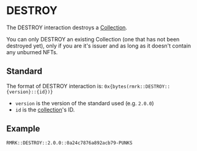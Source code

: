# DESTROY

The DESTROY interaction destroys a [Collection](../entities/collection.md).

You can only DESTROY an existing Collection (one that has not been destroyed yet), only if you are it's issuer and as long as it doesn't contain any unburned NFTs.

## Standard

The format of DESTROY interaction is: `0x{bytes(rmrk::DESTROY::{version}::{id})}`

- `version` is the version of the standard used (e.g. `2.0.0`)
- `id` is the [collection](../entities/collection.md)'s ID.

## Example

`RMRK::DESTROY::2.0.0::0a24c7876a892acb79-PUNKS`
